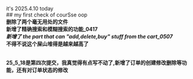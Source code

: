 it's 2025.4.10 today
<br>## my first check of courSse oop
<br>**删除了两个毫无用处的文件**
<br>**新增了精确搜索和模糊搜索的功能_0417**
<br>***新增了 the part that can "add,delete,buy" stuff from the cart_0507***
<br>**不得不说这个屎山堆得是越来越高了**

<br>**25_5_18是第四次提交，我真觉得有点写不动了,新增了订单的创建修改删除等功能，还有对订单状态的修改**
